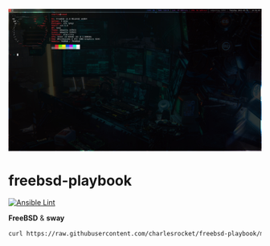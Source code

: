 ![screenshot](screenshot.jpg)
# freebsd-playbook

[![Ansible Lint](https://github.com/charlesrocket/freebsd-playbook/workflows/Ansible%20Lint/badge.svg)](https://github.com/charlesrocket/freebsd-playbook/actions)

**FreeBSD** & **sway**

```sh
curl https://raw.githubusercontent.com/charlesrocket/freebsd-playbook/master/bootstrap | sh
```
